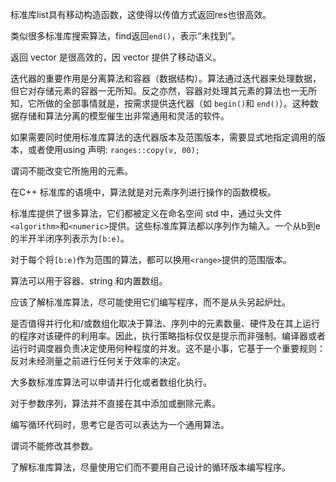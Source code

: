 标准库list具有移动构造函数，这使得以传值方式返回res也很高效。

类似很多标准库搜索算法，find返回`end()`，表示“未找到”。

返回 vector 是很高效的，因 vector 提供了移动语义。

迭代器的重要作用是分离算法和容器（数据结构）。算法通过迭代器来处理数据，但它对存储元素的容器一无所知。反之亦然，容器对处理其元素的算法也一无所知，它所做的全部事情就是，按需求提供迭代器（如 `begin()`和 `end()`）。这种数据存储和算法分离的模型催生出非常通用和灵活的软件。

如果需要同时使用标准库算法的迭代器版本及范围版本，需要显式地指定调用的版本，或者使用using 声明: `ranges::copy(v, 00);` 

谓词不能改变它所施用的元素。

在C++ 标准库的语境中，算法就是对元素序列进行操作的函数模板。

标准库提供了很多算法，它们都被定义在命名空间 std 中，通过头文件`<algorithm>`和`<numeric>`提供。这些标准库算法都以序列作为输入。一个从b到e的半开半闭序列表示为`[b:e)`。

对于每个将`[b:e)`作为范围的算法，都可以换用`<range>`提供的范围版本。

算法可以用于容器、string 和内置数组。

应该了解标准库算法，尽可能使用它们编写程序，而不是从头另起炉灶。

是否值得并行化和/或数组化取决于算法、序列中的元素数量、硬件及在其上运行的程序对该硬件的利用率。因此，执行策略指标仅仅是提示而非强制。编译器或者运行时调度器负责决定使用何种程度的并发。这不是小事，它基于一个重要规则：反对未经测量之前进行任何关于效率的决定。

大多数标准库算法可以申请并行化或者数组化执行。

对于参数序列，算法并不直接在其中添加或删除元素。

编写循环代码时，思考它是否可以表达为一个通用算法。

谓词不能修改其参数。

了解标准库算法，尽量使用它们而不要用自己设计的循环版本编写程序。